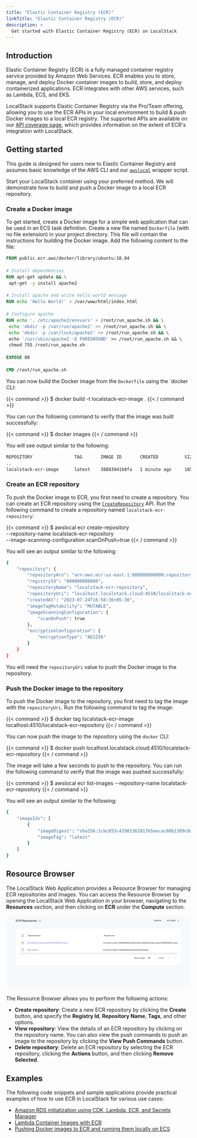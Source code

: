 ```yaml
---
title: "Elastic Container Registry (ECR)"
linkTitle: "Elastic Container Registry (ECR)"
description: >
  Get started with Elastic Container Registry (ECR) on LocalStack
---
```


## Introduction

Elastic Container Registry (ECR) is a fully managed container registry service provided by Amazon Web Services.
ECR enables you to store, manage, and deploy Docker container images to build, store, and deploy containerized applications.
ECR integrates with other AWS services, such as Lambda, ECS, and EKS.

LocalStack supports Elastic Container Registry via the Pro/Team offering, allowing you to use the ECR APIs in your local environment to build & push Docker images to a local ECR registry.
The supported APIs are available on our [API coverage page](https://docs.localstack.cloud/references/coverage/coverage_ecr/), which provides information on the extent of ECR's integration with LocalStack.

## Getting started

This guide is designed for users new to Elastic Container Registry and assumes basic knowledge of the AWS CLI and our [`awslocal`](https://github.com/localstack/awscli-local) wrapper script.

Start your LocalStack container using your preferred method. We will demonstrate how to build and push a Docker image to a local ECR repository.

### Create a Docker image

To get started, create a Docker image for a simple web application that can be used in an ECS task definition.
Create a new file named `Dockerfile` (with no file extension) in your project directory.
This file will contain the instructions for building the Docker image.
Add the following content to the file:

```Dockerfile
FROM public.ecr.aws/docker/library/ubuntu:18.04

# Install dependencies
RUN apt-get update && \
 apt-get -y install apache2

# Install apache and write hello world message
RUN echo 'Hello World!' > /var/www/html/index.html

# Configure apache
RUN echo '. /etc/apache2/envvars' > /root/run_apache.sh && \
 echo 'mkdir -p /var/run/apache2' >> /root/run_apache.sh && \
 echo 'mkdir -p /var/lock/apache2' >> /root/run_apache.sh && \ 
 echo '/usr/sbin/apache2 -D FOREGROUND' >> /root/run_apache.sh && \ 
 chmod 755 /root/run_apache.sh

EXPOSE 80

CMD /root/run_apache.sh
```

You can now build the Docker image from the `Dockerfile` using the `docker CLI:

{{< command >}}
$ docker build -t localstack-ecr-image .
{{< / command >}}

You can run the following command to verify that the image was built successfully:

{{< command >}}
$ docker images
{{< / command >}}

You will see output similar to the following:

```bash
REPOSITORY                TAG       IMAGE ID       CREATED          SIZE  
..
localstack-ecr-image      latest    38883941b8fa   1 minute ago     185MB
```

### Create an ECR repository

To push the Docker image to ECR, you first need to create a repository.
You can create an ECR repository using the [`CreateRepository`](https://docs.aws.amazon.com/AmazonECR/latest/APIReference/API_CreateRepository.html) API.
Run the following command to create a repository named `localstack-ecr-repository`:

{{< command >}}
$ awslocal ecr create-repository \
    --repository-name localstack-ecr-repository \
    --image-scanning-configuration scanOnPush=true
{{< / command >}}

You will see an output similar to the following:

```sh
{
    "repository": {
        "repositoryArn": "arn:aws:ecr:us-east-1:000000000000:repository/localstack-ecr-repository",
        "registryId": "000000000000",
        "repositoryName": "localstack-ecr-repository",
        "repositoryUri": "localhost.localstack.cloud:4510/localstack-ecr-repository",
        "createdAt": "2023-07-24T16:58:36+05:30",
        "imageTagMutability": "MUTABLE",
        "imageScanningConfiguration": {
            "scanOnPush": true
        },
        "encryptionConfiguration": {
            "encryptionType": "AES256"
        }
    }
}
```

You will need the `repositoryUri` value to push the Docker image to the repository.

### Push the Docker image to the repository

To push the Docker image to the repository, you first need to tag the image with the `repositoryUri`.
Run the following command to tag the image:

{{< command >}}
$ docker tag localstack-ecr-image localhost:4510/localstack-ecr-repository
{{< / command >}}

You can now push the image to the repository using the `docker` CLI:

{{< command >}}
$ docker push localhost.localstack.cloud:4510/localstack-ecr-repository
{{< / command >}}

The image will take a few seconds to push to the repository.
You can run the following command to verify that the image was pushed successfully:

{{< command >}}
$ awslocal ecr list-images --repository-name localstack-ecr-repository
{{< / command >}}

You will see an output similar to the following:

```bash
{
    "imageIds": [
        {
            "imageDigest": "sha256:1cbc853c42983362817b5eecac80b1389c0a5cf9cfd1e711d9d0a1f5a7a36d43",
            "imageTag": "latest"
        }
    ]
}
```

## Resource Browser

The LocalStack Web Application provides a Resource Browser for managing ECR repositories and images.
You can access the Resource Browser by opening the LocalStack Web Application in your browser, navigating to the **Resources** section, and then clicking on **ECR** under the **Compute** section.

<img src="ecr-resource-browser.png" alt="ECR Resource Browser" title="ECR Resource Browser" width="900" />

The Resource Browser allows you to perform the following actions:

- **Create repository**: Create a new ECR repository by clicking the **Create** button, and specify the **Registry Id**, **Repository Name**, **Tags**, and other options.
- **View repository**: View the details of an ECR repository by clicking on the repository name.
You can also view the push commands to push an image to the repository by clicking the **View Push Commands** button.
- **Delete repository**: Delete an ECR repository by selecting the ECR repository, clicking the **Actions** button, and then clicking **Remove Selected**.

## Examples

The following code snippets and sample applications provide practical examples of how to use ECR in LocalStack for various use cases:

- [Amazon RDS initialization using CDK, Lambda, ECR, and Secrets Manager](https://github.com/localstack/amazon-rds-init-cdk)
- [Lambda Container Images with ECR](https://github.com/localstack/localstack-pro-samples/tree/master/lambda-container-image)
- [Pushing Docker images to ECR and running them locally on ECS](https://github.com/localstack/localstack-pro-samples/tree/master/ecs-ecr-container-app)
